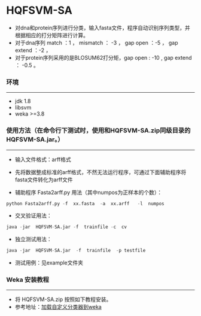 # HQFSVM-SA
* 对dna和protein序列进行分类，输入fasta文件，程序自动识别序列类型，并根据相应的打分矩阵进行计算。
* 对于dna序列 match ：1 ， mismatch ： -3 ，  gap open ：-5 ， gap extend ：-2 ，
* 对于protein序列采用的是BLOSUM62打分矩，gap open : -10 , gap extend ： -0.5 。

### 环境
***********
* jdk 1.8
* libsvm
* weka >=3.8

### 使用方法（在命令行下测试时，使用和HQFSVM-SA.zip同级目录的HQFSVM-SA.jar。）
***********************

* 输入文件格式：arff格式
* 先将数据整成标准的arff格式，不然无法运行程序，可通过下面辅助程序将fasta文件转化为arff文件

* 辅助程序 Fasta2arff.py 用法（其中numpos为正样本的个数）：
```py
python Fasta2arff.py -f  xx.fasta  -a  xx.arff   -l  numpos
```
* 交叉验证用法：
```py
java -jar  HQFSVM-SA.jar -f  trainfile -c  cv
```
* 独立测试用法：
```py
java -jar  HQFSVM-SA.jar  -f  trainfile  -p testfile 
```

* 测试用例：见example文件夹

### Weka 安装教程

******************************
* 将 HQFSVM-SA.zip 按照如下教程安装。
* 参考地址：[加载自定义分类器到weka](https://blog.csdn.net/So_that/article/details/82915198)
